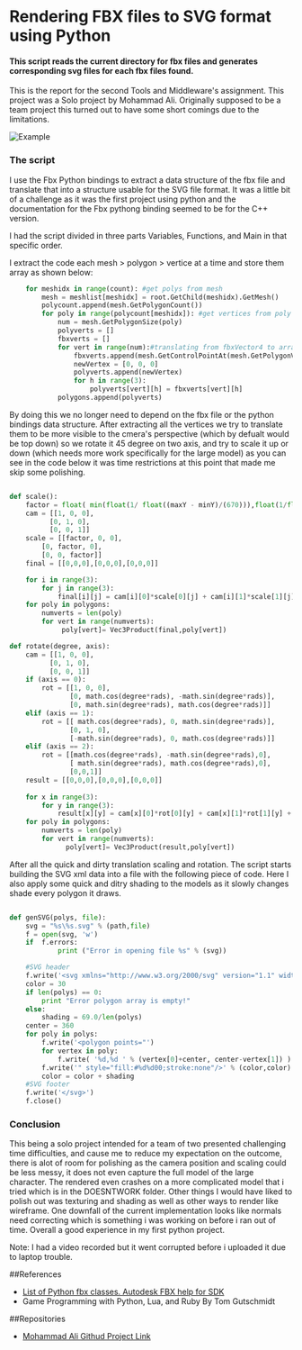 # Rendering FBX files to SVG format using Python
#### This script reads the current directory for fbx files and generates corresponding svg files for each fbx files found.

This is the report for the second Tools and Middleware's assignment. This project was a Solo project by Mohammad Ali. Originally supposed to be a team project this turned out to have some short comings due to the limitations.

![Example](https://github.com/mali055/TM2_Fbx/assignment%20raven%20weapon.FBX.svg)

### The script
I use the Fbx Python bindings to extract a data structure of the fbx file and translate that into a structure usable for the SVG file format. It was a little bit of a challenge as it was the first project using python and the documentation for the Fbx pythong binding seemed to be for the C++ version.

I had the script divided in three parts Variables, Functions, and Main in that specific order.

I extract the code each mesh > polygon > vertice at a time and store them array as shown below:

```python  
    for meshidx in range(count): #get polys from mesh
        mesh = meshlist[meshidx] = root.GetChild(meshidx).GetMesh()
        polycount.append(mesh.GetPolygonCount())
        for poly in range(polycount[meshidx]): #get vertices from poly
            num = mesh.GetPolygonSize(poly)
            polyverts = []
            fbxverts = []
            for vert in range(num):#translating from fbxVector4 to array
                fbxverts.append(mesh.GetControlPointAt(mesh.GetPolygonVertex(poly, vert)))
                newVertex = [0, 0, 0]
                polyverts.append(newVertex)
                for h in range(3):
                    polyverts[vert][h] = fbxverts[vert][h]
            polygons.append(polyverts)
```  

By doing this we no longer need to depend on the fbx file or the python bindings data structure.
After extracting all the vertices we try to translate them to be more visible to the cmera's perspective (which by defualt would be top down) so we rotate it 45 degree on two axis, and try to scale it up or down (which needs more work specifically for the large model) as you can see in the code below it was time restrictions at this point that made me skip some polishing. 

```python  

def scale():
    factor = float( min(float(1/ float((maxY - minY)/(670))),float(1/float((maxX - minX)/(670)))) - 1)
    cam = [[1, 0, 0],
          [0, 1, 0],
          [0, 0, 1]]
    scale = [[factor, 0, 0],
        [0, factor, 0],
        [0, 0, factor]]
    final = [[0,0,0],[0,0,0],[0,0,0]]

    for i in range(3):
        for j in range(3):
            final[i][j] = cam[i][0]*scale[0][j] + cam[i][1]*scale[1][j] + cam[i][2]*scale[2][j]
    for poly in polygons:
        numverts = len(poly)
        for vert in range(numverts):
             poly[vert]= Vec3Product(final,poly[vert])

def rotate(degree, axis):
    cam = [[1, 0, 0],
          [0, 1, 0],
          [0, 0, 1]]
    if (axis == 0):
        rot = [[1, 0, 0],
               [0, math.cos(degree*rads), -math.sin(degree*rads)],
               [0, math.sin(degree*rads), math.cos(degree*rads)]]
    elif (axis == 1):
        rot = [[ math.cos(degree*rads), 0, math.sin(degree*rads)],
               [0, 1, 0],
               [-math.sin(degree*rads), 0, math.cos(degree*rads)]]
    elif (axis == 2):
        rot = [[math.cos(degree*rads), -math.sin(degree*rads),0],
               [ math.sin(degree*rads), math.cos(degree*rads),0],
               [0,0,1]]
    result = [[0,0,0],[0,0,0],[0,0,0]]
    
    for x in range(3):
        for y in range(3):
            result[x][y] = cam[x][0]*rot[0][y] + cam[x][1]*rot[1][y] + cam[x][2]*rot[2][y]
    for poly in polygons:
        numverts = len(poly)
        for vert in range(numverts):
              poly[vert]= Vec3Product(result,poly[vert])

```  
After all the quick and dirty translation scaling and rotation. The script starts building the SVG xml data into a file with the following piece of code. Here I also apply some quick and ditry shading to the models as it slowly changes shade every polygon it draws.

```python  

def genSVG(polys, file):
    svg = "%s\%s.svg" % (path,file)
    f = open(svg, 'w')
    if  f.errors:
            print ("Error in opening file %s" % (svg))

    #SVG header
    f.write('<svg xmlns="http://www.w3.org/2000/svg" version="1.1" width="720" height="720" style="background: #AAAAAA">')
    color = 30 
    if len(polys) == 0:
        print "Error polygon array is empty!"
    else:
        shading = 69.0/len(polys)
    center = 360
    for poly in polys:
        f.write('<polygon points="')
        for vertex in poly:
            f.write( '%d,%d ' % (vertex[0]+center, center-vertex[1]) )
        f.write('" style="fill:#%d%d00;stroke:none"/>' % (color,color) )
        color = color + shading
    #SVG footer
    f.write('</svg>')
    f.close()   

```  
### Conclusion

This being a solo project intended for a team of two presented challenging time difficulties, and cause me to reduce my expectation on the outcome, there is alot of room for polishing as the camera position and scaling could be less messy, it does not even capture the full model of the large character. The rendered even crashes on a more complicated model that i tried which is in the DOESNTWORK folder. Other things I would have liked to polish out was texturing and shading as well as other ways to render like wireframe. One downfall of the current implementation looks like normals need correcting which is something i was working on before i ran out of time. Overall a good experience in my first python project.

Note: I had a video recorded but it went corrupted before i uploaded it due to laptop trouble.

##References  
* [List of Python fbx classes. Autodesk FBX help for SDK](http://download.autodesk.com/us/fbx/20112/FBX_SDK_HELP/index.html?url=WS1a9193826455f5ff453265c9125faa23bbb5fe8.htm,topicNumber=d0e8312)
* Game Programming with Python, Lua, and Ruby  By Tom Gutschmidt

##Repositories
* [Mohammad Ali Githud Project Link](https://github.com/mali055/TM2_Fbx/)


